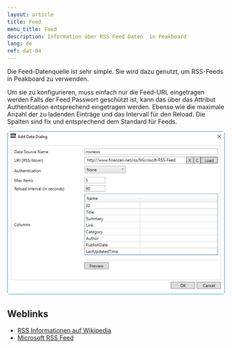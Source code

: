 ```yaml
---
layout: article
title: Feed
menu_title: Feed
description: Information über RSS Feed Daten  in Peakboard
lang: de
ref: dat-04
---
```


Die Feed-Datenquelle ist sehr simple. Sie wird dazu genutzt, um RSS-Feeds in Peakboard zu verwenden.

Um sie zu konfigurieren, muss einfach nur die Feed-URL eingetragen werden Falls der Feed Passwort geschützt ist, kann das über das Attribut Authentication entsprechend eingetragen werden. Ebenso wie die maximale Anzahl der zu ladenden Einträge und das Intervall für den Reload. Die Spalten sind fix und entsprechend dem Standard für Feeds.

 ![image_1](/assets/images/Data_Sources/Feed/DataFeed01.png)

## Weblinks

- [RSS Informationen auf Wikipedia](https://de.wikipedia.org/wiki/RSS_(Web-Feed))
- [Microsoft RSS Feed](http://www.finanzen.net/rss/Microsoft-RSS-Feed)
